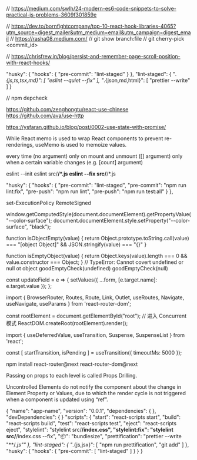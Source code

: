 
// https://medium.com/swlh/24-modern-es6-code-snippets-to-solve-practical-js-problems-3609f301859e

// https://dev.to/bornfightcompany/top-10-react-hook-libraries-4065?utm_source=digest_mailer&utm_medium=email&utm_campaign=digest_email
// https://rasha08.medium.com/
// git show branch:file
// git cherry-pick <commit_id>

// https://chrisfrew.in/blog/persist-and-remember-page-scroll-position-with-react-hooks/

"husky": {
    "hooks": {
        "pre-commit": "lint-staged"
    }
},
"lint-staged": {
    "*.{js,ts,tsx,md}": [
        "eslint --quiet --fix"
    ],
    "*.{json,md,html}": [
        "prettier --write"
    ]
}


// npm depcheck



https://github.com/zenghongtu/react-use-chinese
https://github.com/ava/use-http

https://ysfaran.github.io/blog/post/0002-use-state-with-promise/

While React memo is used to wrap React components to prevent re-renderings,
useMemo is used to memoize values.

every time (no argument)
only on mount and unmount ([] argument)
only when a certain variable changes (e.g. [count] argument)


eslint --init
eslint src/**/*.js
eslint --fix src/**/*.js

"husky": {
  "hooks": {
    "pre-commit": "lint-staged",
    "pre-commit": "npm run lint:fix",
    "pre-push": "npm run lint",
    "pre-push": "npm run test:all"
  }
},

  set-ExecutionPolicy RemoteSigned

  <!-- <li style={Object.assign({}, fooStyles, barStyles)}> -->

  window.getComputedStyle(document.documentElement).getPropertyValue("--color-surface");
  document.documentElement.style.setProperty("--color-surface", "black");

function isObjectEmpty(value) {
  return Object.prototype.toString.call(value) === "[object Object]" && JSON.stringify(value) === "{}"
}

function isEmptyObject(value) {
  return Object.keys(value).length === 0 && value.constructor === Object;
}
// TypeError: Cannot covert undefined or null ot object
goodEmptyCheck(undefined)
goodEmptyCheck(null)

const updateField = e => {
  setValues({
    ...form,
    [e.target.name]: e.target.value
  });
};

import {
  BrowserRouter,
  Routes,
  Route,
  Link,
  Outlet,
  useRoutes,
  Navigate,
  useNavigate,
  useParams
} from 'react-router-dom';

const rootElement = document.getElementById("root");
// 进入 Concurrent 模式
ReactDOM.createRoot(rootElement).render(<App />);

import {
  useDeferredValue,
  useTransition,
  Suspense,
  SuspenseList
 } from 'react';

 const [
    startTransition,
    isPending
  ] = useTransition({
    timeoutMs: 5000
  });

  npm install react-router@next react-router-dom@next

   Passing on props to each level is called Props Drilling.

   Uncontrolled Elements do not notify the component about the change in Element Property or Values, due to which the render cycle is not triggered when a component is updated using “ref”.



{
  "name": "app-name",
  "version": "0.0.1",
  "dependencies": { },
  "devDependencies": { }
  "scripts": {
    "start": "react-scripts start",
    "build": "react-scripts build",
    "test": "react-scripts test",
    "eject": "react-scripts eject",
    "stylelint": "stylelint src/**/index.css",
    "stylelint:fix": "stylelint src/**/index.css --fix",
    "📦": "bundlesize",
    "prettification": "prettier --write \"**/*.js\""
  },
  "lint-staged": {
    "*.{js,jsx}": [
      "npm run prettification",
      "git add"
    ]
  },
  "husky": {
    "hooks": {
      "pre-commit": [
        "lint-staged"
      ]
    }
  }
}
